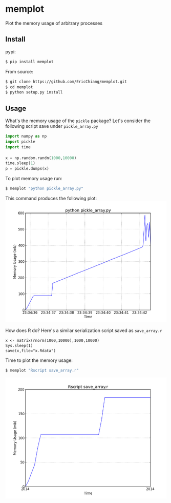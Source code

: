 memplot
=======

Plot the memory usage of arbitrary processes


Install
-------

pypi:
```bash
$ pip install memplot
```

From source:
```bash
$ git clone https://github.com/EricChiang/memplot.git
$ cd memplot
$ python setup.py install
```

Usage
-----

What's the memory usage of the `pickle` package? Let's consider the following script save under `pickle_array.py`
```python
import numpy as np
import pickle
import time

x = np.random.randn(1000,10000)
time.sleep(1)
p = pickle.dumps(x)
```

To plot memory usage run:
```bash
$ memplot "python pickle_array.py"
```

This command produces the following plot:
![pickle an array](imgs/python_pickle_array.png)

How does R do? Here's a similar serialization script saved as `save_array.r`

```Rscript
x <- matrix(rnorm(1000,10000),1000,10000)
Sys.sleep(1)
save(x,file="x.Rdata")
```

Time to plot the memory usage:
```bash
$ memplot "Rscript save_array.r"
```

![save an array](imgs/r_save_array.png)
